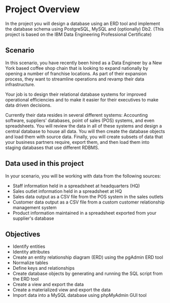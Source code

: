 # Project Overview
In the project you will design a database using an ERD tool and implement the database schema using PostgreSQL, MySQL and (optionally) Db2. (This project is based on the IBM Data Engineering Professional Certificate)

## Scenario
In this scenario, you have recently been hired as a Data Engineer by a New York based coffee shop chain that is looking to expand nationally by opening a number of franchise locations. As part of their expansion process, they want to streamline operations and revamp their data infrastructure.

Your job is to design their relational database systems for improved operational efficiencies and to make it easier for their executives to make data driven decisions.

Currently their data resides in several different systems: Accounting software, suppliers' databases, point of sales (POS) systems, and even spreadsheets. You will review the data in all of these systems and design a central database to house all data. You will then create the database objects and load them with source data. Finally, you will create subsets of data that your business partners require, export them, and then load them into staging databases that use different RDBMS.

## Data used in this project
In your scenario, you will be working with data from the following sources:

* Staff information held in a spreadsheet at headquarters (HQ)
* Sales outlet information held in a spreadsheet at HQ
* Sales data output as a CSV file from the POS system in the sales outlets
* Customer data output as a CSV file from a custom customer relationship management system
* Product information maintained in a spreadsheet exported from your supplier's database

## Objectives
* Identify entities
* Identity attributes
* Create an entity relationship diagram (ERD) using the pgAdmin ERD tool
* Normalize tables
* Define keys and relationships
* Create database objects by generating and running the SQL script from the ERD tool
* Create a view and export the data
* Create a materialized view and export the data
* Import data into a MySQL database using phpMyAdmin GUI tool
